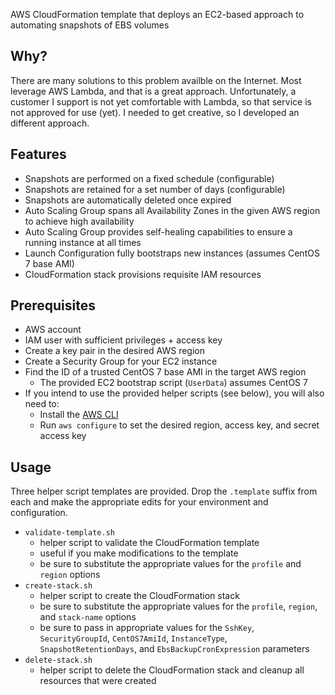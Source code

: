 AWS CloudFormation template that deploys an EC2-based approach to automating snapshots of EBS volumes

## Why?

There are many solutions to this problem availble on the Internet.  Most leverage AWS Lambda, and that is a great approach.  Unfortunately, a customer I support is not yet comfortable with Lambda, so that service is not approved for use (yet).  I needed to get creative, so I developed an different approach. 

## Features

- Snapshots are performed on a fixed schedule (configurable)
- Snapshots are retained for a set number of days (configurable)
- Snapshots are automatically deleted once expired
- Auto Scaling Group spans all Availability Zones in the given AWS region to achieve high availability
- Auto Scaling Group provides self-healing capabilities to ensure a running instance at all times
- Launch Configuration fully bootstraps new instances (assumes CentOS 7 base AMI)
- CloudFormation stack provisions requisite IAM resources

## Prerequisites

- AWS account
- IAM user with sufficient privileges + access key
- Create a key pair in the desired AWS region
- Create a Security Group for your EC2 instance
- Find the ID of a trusted CentOS 7 base AMI in the target AWS region
  - The provided EC2 bootstrap script (`UserData`) assumes CentOS 7
- If you intend to use the provided helper scripts (see below), you will also need to:
  - Install the [AWS CLI](https://aws.amazon.com/cli/)
  - Run `aws configure` to set the desired region, access key, and secret access key

## Usage

Three helper script templates are provided.  Drop the `.template` suffix from each and make the appropriate edits for your environment and configuration.

- `validate-template.sh`
  - helper script to validate the CloudFormation template
  - useful if you make modifications to the template
  - be sure to substitute the appropriate values for the `profile` and `region` options
- `create-stack.sh`
  - helper script to create the CloudFormation stack
  - be sure to substitute the appropriate values for the `profile`, `region`, and `stack-name` options
  - be sure to pass in appropriate values for the `SshKey`, `SecurityGroupId`, `CentOS7AmiId`, `InstanceType`, `SnapshotRetentionDays`, and `EbsBackupCronExpression` parameters
- `delete-stack.sh`
  - helper script to delete the CloudFormation stack and cleanup all resources that were created